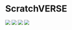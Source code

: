 # ScratchVERSE

![](https://img.shields.io/badge/Languages-Python%20%2F%20SVG-blue) ![](https://img.shields.io/badge/Version-0.0.1-brightgreen) ![](https://img.shields.io/badge/Ready?-No-red) ![](https://img.shields.io/badge/Ready%3F-No-critical)
